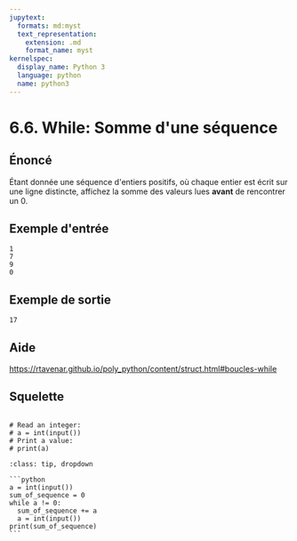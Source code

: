 ```yaml
---
jupytext:
  formats: md:myst
  text_representation:
    extension: .md
    format_name: myst
kernelspec:
  display_name: Python 3
  language: python
  name: python3
---
```


# 6.6. While: Somme d'une séquence

## **Énoncé**

Étant donnée une séquence d'entiers positifs, où chaque entier est écrit sur une ligne distincte, affichez la somme des valeurs lues **avant** de rencontrer un 0.


## **Exemple d'entrée**

```
1
7
9
0
```

## **Exemple de sortie**

```
17
```

## Aide

https://rtavenar.github.io/poly_python/content/struct.html#boucles-while

## Squelette

```{code-cell} ipython3

# Read an integer:
# a = int(input())
# Print a value:
# print(a)
```

````{admonition} Cliquez ici pour voir la solution
:class: tip, dropdown

```python
a = int(input())
sum_of_sequence = 0
while a != 0:
  sum_of_sequence += a
  a = int(input())
print(sum_of_sequence)
```
````
